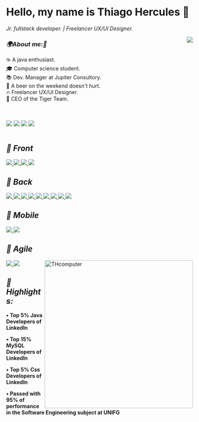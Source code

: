 <h1><b>Hello, my name is Thiago Hercules 👋</b><i class="fas fa-code"></i></h1>
<p><em>Jr. fullstack developer. | Freelancer UX/UI Designer. </em></p>

<img align='right' src="https://github-readme-stats.vercel.app/api?username=Thercules&show_icons=true&title_color=FFFFFF&text_color=FFFFFF&icon_color=FFFFFF&bg_color=FF0000&cache_seconds=2300">

<h3><em><b>🌍About me:🧠</b></em></h3> 
<p> ☕ A java enthusiast. <br>
	🎓 Computer science student. <br> 
	📚 Dev. Manager at Jupiter Consultory. <br>
	🍻 A beer on the weekend doesn't hurt. <br> 
	🔥 Freelancer UX/UI Designer. <br>
	🧭 CEO of the Tiger Team.
	
</p>
<br>
<br>
<a href="mailto:thhercules2012@gmail.com"><img align='center' src="https://img.shields.io/badge/Gmail-FF0000?style=for-the-badge&logo=gmail&logoColor=white"/></a>
<a href="https://www.linkedin.com/in/thiago-hercules-2669901ba/"><img align='center' src="https://img.shields.io/badge/LinkedIn-FF0000?style=for-the-badge&logo=linkedin&logoColor=white"/></a>
<a href="https://instagram.com/dev.hercules"><img align='center' src="https://img.shields.io/badge/Developing Instagram-FF0000?style=for-the-badge&logo=instagram&logoColor=white"/></a>
<a href="https://linktr.ee/thiago.hercules"><img align='center' src="https://img.shields.io/badge/Figma-FF0000?style=for-the-badge&logo=figma&logoColor=white"/></a>
</br>
<br>

<h2><em><b> 📍 Front </b></em></h2> 
<a href="#"><img src="https://img.shields.io/badge/ReactJS-FF0000?style=for-the-badge&logo=React&logoColor=white"/>
</a> 
<a href="#"><img src="https://img.shields.io/badge/Bootstrap-FF0000?style=for-the-badge&logo=Bootstrap&logoColor=white"/>
</a>
<a href="#"><img src="https://img.shields.io/badge/Angular-FF0000?style=for-the-badge&logo=Angular&logoColor=white"/>
</a>
<a href="#"><img src="https://img.shields.io/badge/Bootstrap-FF0000?style=for-the-badge&logo=Bootstrap&logoColor=white"/>
</a>

<h2><em><b> 📍 Back </b></em></h2> 

<a href="#"><img src="https://img.shields.io/badge/SpringBoot-FF0000?style=for-the-badge&logo=Spring&logoColor=white"/>
</a>
<a href="#"><img src="https://img.shields.io/badge/Java-FF0000?style=for-the-badge&logo=Java&logoColor=white"/>
</a> 
<a href="#"><img src="https://img.shields.io/badge/JavaScript-FF0000?style=for-the-badge&logo=Javascript&logoColor=white"/>
</a>
<a href="#"><img src="https://img.shields.io/badge/Jquery-FF0000?style=for-the-badge&logo=jquery&logoColor=white"/>
</a>
<a href="#"><img src="https://img.shields.io/badge/Python-FF0000?style=for-the-badge&logo=python&logoColor=white"/>
</a>
<a href="#"><img src="https://img.shields.io/badge/MySQL-FF0000?style=for-the-badge&logo=Mysql&logoColor=white"/>
</a>
<a href="#"><img src="https://img.shields.io/badge/SQL server-FF0000?style=for-the-badge&logo=Mysql&logoColor=white"/>
</a>
<a href="#"><img src="https://img.shields.io/badge/PostgreSQL-FF0000?style=for-the-badge&logo=PostgreSQL&logoColor=white"/>
</a>
<a href="#"><img src="https://img.shields.io/badge/FireBase-FF0000?style=for-the-badge&logo=firebase&logoColor=white"/>
</a>

<h2><em><b> 📍 Mobile </b></em></h2>
<a href="#"><img src="https://img.shields.io/badge/React Native-FF0000?style=for-the-badge&logo=React&logoColor=white"/>
</a>
<a href="#"><img src="https://img.shields.io/badge/Android Native-FF0000?style=for-the-badge&logo=Android&logoColor=white"/>
</a> 

<h2><em><b> 📍 Agile </b></em></h2>
<img src="https://raw.githubusercontent.com/MicaelliMedeiros/micaellimedeiros/master/image/computer-illustration.png" min-width="400px" max-width="400px" width="400px" align="right" alt="THcomputer">
<a href="#"><img src="https://img.shields.io/badge/SCRUM-FF0000?style=for-the-badge&logo=&logoColor=white"/>
</a> 
<a href="#"><img src="https://img.shields.io/badge/KANBAN-FF0000?style=for-the-badge&logo=&logoColor=white"/>
</a>

<h2><em><b> 📍 Highlights:</em><b></h2>
<p> • Top 5% Java Developers of LinkedIn </p>
<p> • Top 15% MySQL Developers of LinkedIn </p>
<p> • Top 5% Css Developers of LinkedIn </p>
<p> • Passed with 95% of performance in the Software Engineering subject at UNIFG </p><br>
